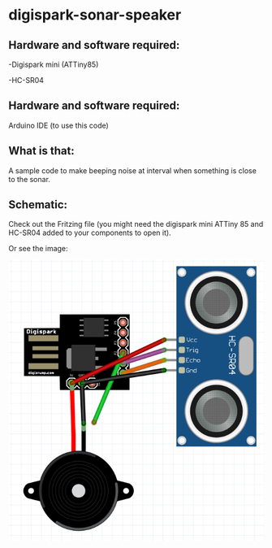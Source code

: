 # digispark-sonar-speaker

## Hardware and software required:

-Digispark mini (ATTiny85)

-HC-SR04

## Hardware and software required:

Arduino IDE (to use this code)

## What is that:

A sample code to make beeping noise at interval when something is close to the sonar.

## Schematic:

Check out the Fritzing file (you might need the digispark mini ATTiny 85 and HC-SR04 added to your components to open it).

Or see the image:

![Screenshot](sch_png.PNG)